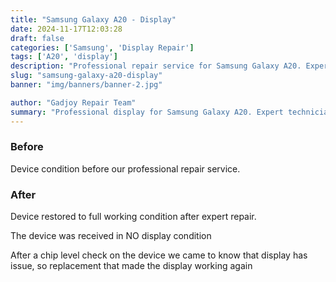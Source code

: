 ```yaml
---
title: "Samsung Galaxy A20 - Display"
date: 2024-11-17T12:03:28
draft: false
categories: ['Samsung', 'Display Repair']
tags: ['A20', 'display']
description: "Professional repair service for Samsung Galaxy A20. Expert diagnosis and quality repairs in Bangalore."
slug: "samsung-galaxy-a20-display"
banner: "img/banners/banner-2.jpg"

author: "Gadjoy Repair Team"
summary: "Professional display for Samsung Galaxy A20. Expert technicians, quality parts, warranty included."
---
```


### Before

Device condition before our professional repair service.

### After

Device restored to full working condition after expert repair.

The device was received in NO display condition

After a chip level check on the device we came to know that display has issue, so replacement that made the display working again